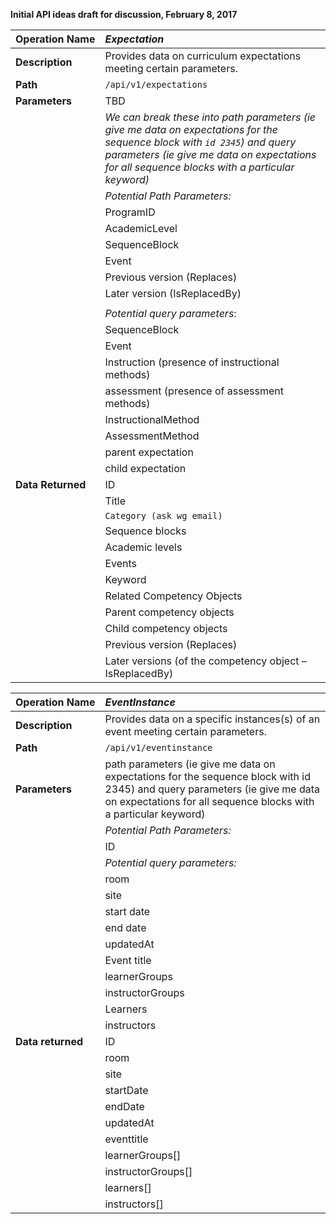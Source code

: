 **Initial API ideas draft for discussion, February 8, 2017**| Operation&nbsp;Name                    | _Expectation_              || :---------------------------------| :------------------------|| **Description**    | Provides data on curriculum expectations meeting certain parameters. || **Path**          | `/api/v1/expectations`| **Parameters**    | TBD|| *We can break these into path parameters (ie give me data on expectations for the sequence block with `id 2345`) and query parameters (ie give me data on expectations for all sequence blocks with a particular keyword)*||_Potential Path Parameters:_|| ProgramID|| AcademicLevel|| SequenceBlock|| Event  || Previous version (Replaces)|| Later version (IsReplacedBy)|||| _Potential&nbsp;query&nbsp;parameters_:|| SequenceBlock|| Event|| Instruction (presence of instructional methods)|| assessment (presence of assessment methods)|| InstructionalMethod|| AssessmentMethod|| parent expectation|| child expectation| **Data Returned** | ID|| Title|| `Category (ask wg email)`|| Sequence blocks|| Academic levels|| Events|| Keyword|| Related Competency Objects|| Parent competency objects|| Child competency objects|| Previous version (Replaces)|| Later versions (of the competency object – IsReplacedBy) || Operation&nbsp;Name | _EventInstance_ || :-------------------| :---------------|| **Description** |Provides data on a specific instances(s) of an event meeting certain parameters.| **Path** | `/api/v1/eventinstance`| **Parameters** | path parameters (ie give me data on expectations for the sequence block with id 2345) and query parameters (ie give me data on expectations for all sequence blocks with a particular keyword)|| _Potential&nbsp;Path&nbsp;Parameters:_|| ID|| _Potential&nbsp;query&nbsp;parameters:_|| room|| site|| start date|| end date|| updatedAt|| Event title|| learnerGroups|| instructorGroups|| Learners|| instructors| **Data returned** | ID|| room  || site  || startDate  || endDate  || updatedAt  || eventtitle|| learnerGroups[]  || instructorGroups[]  || learners[]  || instructors[]